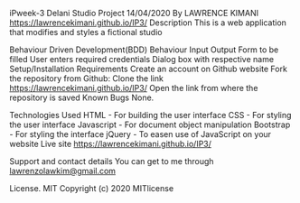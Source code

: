 iPweek-3
Delani Studio Project
14/04/2020
By LAWRENCE KIMANI 
https://lawrencekimani.github.io/IP3/
Description
This is a web application that modifies and styles a fictional studio

Behaviour Driven Development(BDD)
Behaviour	Input	Output
Form to be filled	User enters required credentials	Dialog box with respective name
Setup/Installation Requirements
Create an account on Github website
Fork the repository from Github:
Clone the link https://lawrencekimani.github.io/IP3/
Open the link from where the repository is saved
Known Bugs
None.

Technologies Used
HTML - For building the user interface
CSS - For styling the user interface
Javascript - For document object manipulation
Bootstrap - For styling the interface
jQuery - To easen use of JavaScript on your website
Live site https://lawrencekimani.github.io/IP3/


Support and contact details
You can get to me through lawrenzolawkim@gmail.com

License.
MIT Copyright (c) 2020 MITlicense

